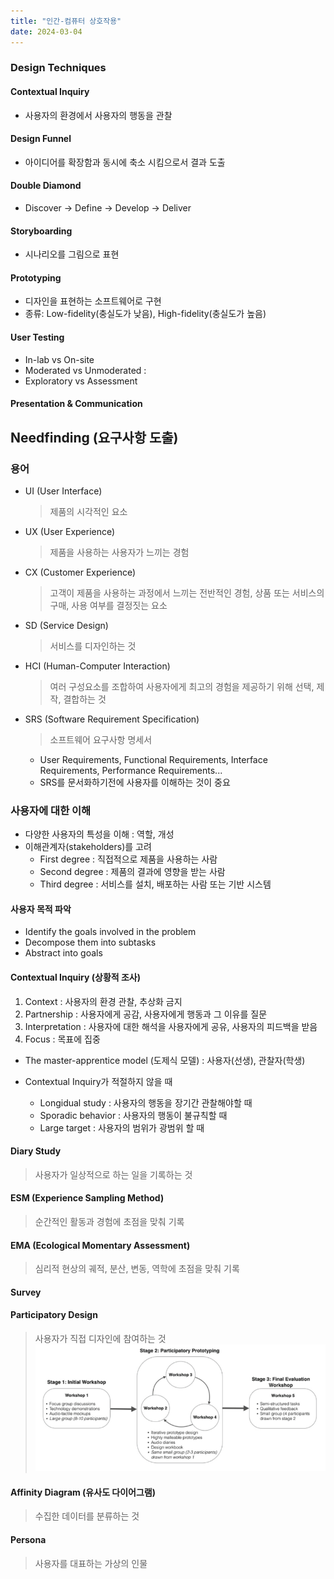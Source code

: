 ```yaml
---
title: "인간-컴퓨터 상호작용"
date: 2024-03-04
---
```


### Design Techniques

#### Contextual Inquiry

- 사용자의 환경에서 사용자의 행동을 관찰

#### Design Funnel

- 아이디어를 확장함과 동시에 축소 시킴으로서 결과 도출

#### Double Diamond

- Discover -> Define -> Develop -> Deliver

#### Storyboarding

- 시나리오를 그림으로 표현

#### Prototyping

- 디자인을 표현하는 소프트웨어로 구현
- 종류: Low-fidelity(충실도가 낮음), High-fidelity(충실도가 높음)

#### User Testing

- In-lab vs On-site
- Moderated vs Unmoderated :
- Exploratory vs Assessment

#### Presentation & Communication

## Needfinding (요구사항 도출)

### 용어

- UI (User Interface)
  > 제품의 시각적인 요소
- UX (User Experience)
  > 제품을 사용하는 사용자가 느끼는 경험
- CX (Customer Experience)
  > 고객이 제품을 사용하는 과정에서 느끼는 전반적인 경험, 상품 또는 서비스의 구매, 사용 여부를 결정짓는 요소
- SD (Service Design)
  > 서비스를 디자인하는 것
- HCI (Human-Computer Interaction)
  > 여러 구성요소를 조합하여 사용자에게 최고의 경험을 제공하기 위해 선택, 제작, 결합하는 것
- SRS (Software Requirement Specification)
  > 소프트웨어 요구사항 명세서
  - User Requirements, Functional Requirements, Interface Requirements, Performance Requirements...
  - SRS를 문서화하기전에 사용자를 이해하는 것이 중요

### 사용자에 대한 이해

- 다양한 사용자의 특성을 이해 : 역할, 개성
- 이해관계자(stakeholders)를 고려
  - First degree : 직접적으로 제품을 사용하는 사람
  - Second degree : 제품의 결과에 영향을 받는 사람
  - Third degree : 서비스를 설치, 배포하는 사람 또는 기반 시스템

#### 사용자 목적 파악

- Identify the goals involved in the problem
- Decompose them into subtasks
- Abstract into goals

#### Contextual Inquiry (상황적 조사)

1. Context : 사용자의 환경 관찰, 추상화 금지
2. Partnership : 사용자에게 공감, 사용자에게 행동과 그 이유를 질문
3. Interpretation : 사용자에 대한 해석을 사용자에게 공유, 사용자의 피드백을 받음
4. Focus : 목표에 집중

- The master-apprentice model (도제식 모델) : 사용자(선생), 관찰자(학생)

- Contextual Inquiry가 적절하지 않을 때
  - Longidual study : 사용자의 행동을 장기간 관찰해야할 때
  - Sporadic behavior : 사용자의 행동이 불규칙할 때
  - Large target : 사용자의 범위가 광범위 할 때

#### Diary Study

> 사용자가 일상적으로 하는 일을 기록하는 것

#### ESM (Experience Sampling Method)

> 순간적인 활동과 경험에 초점을 맞춰 기록

#### EMA (Ecological Momentary Assessment)

> 심리적 현상의 궤적, 분산, 변동, 역학에 초점을 맞춰 기록

#### Survey

#### Participatory Design

> 사용자가 직접 디자인에 참여하는 것
> ![participatory_design](/static/image/participatory_design.png)

#### Affinity Diagram (유사도 다이어그램)

> 수집한 데이터를 분류하는 것

#### Persona

> 사용자를 대표하는 가상의 인물
